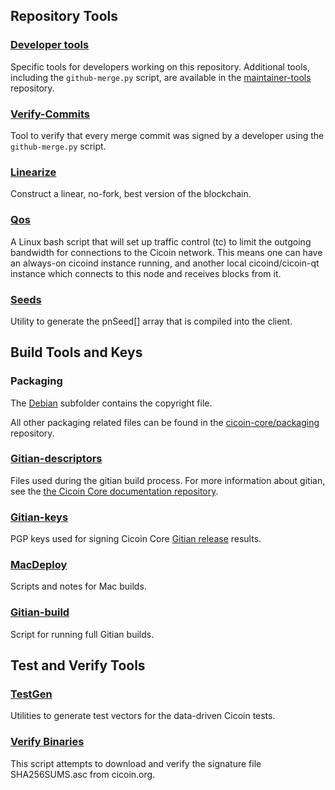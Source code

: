 Repository Tools
---------------------

### [Developer tools](/contrib/devtools) ###
Specific tools for developers working on this repository.
Additional tools, including the `github-merge.py` script, are available in the [maintainer-tools](https://github.com/cicoin-core/cicoin-maintainer-tools) repository.

### [Verify-Commits](/contrib/verify-commits) ###
Tool to verify that every merge commit was signed by a developer using the `github-merge.py` script.

### [Linearize](/contrib/linearize) ###
Construct a linear, no-fork, best version of the blockchain.

### [Qos](/contrib/qos) ###

A Linux bash script that will set up traffic control (tc) to limit the outgoing bandwidth for connections to the Cicoin network. This means one can have an always-on cicoind instance running, and another local cicoind/cicoin-qt instance which connects to this node and receives blocks from it.

### [Seeds](/contrib/seeds) ###
Utility to generate the pnSeed[] array that is compiled into the client.

Build Tools and Keys
---------------------

### Packaging ###
The [Debian](/contrib/debian) subfolder contains the copyright file.

All other packaging related files can be found in the [cicoin-core/packaging](https://github.com/cicoin-core/packaging) repository.

### [Gitian-descriptors](/contrib/gitian-descriptors) ###
Files used during the gitian build process. For more information about gitian, see the [the Cicoin Core documentation repository](https://github.com/cicoin-core/docs).

### [Gitian-keys](/contrib/gitian-keys)
PGP keys used for signing Cicoin Core [Gitian release](/doc/release-process.md) results.

### [MacDeploy](/contrib/macdeploy) ###
Scripts and notes for Mac builds.

### [Gitian-build](/contrib/gitian-build.py) ###
Script for running full Gitian builds.

Test and Verify Tools
---------------------

### [TestGen](/contrib/testgen) ###
Utilities to generate test vectors for the data-driven Cicoin tests.

### [Verify Binaries](/contrib/verifybinaries) ###
This script attempts to download and verify the signature file SHA256SUMS.asc from cicoin.org.
